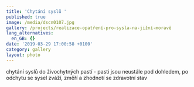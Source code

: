 ```yaml
---
title: 'Chytání syslů '
published: true
image: /media/dscn0107.jpg
gallery: /projects/realizace-opatření-pro-sysla-na-jižní-moravě
lang_alternatives:
  en_GB: {}
date: '2019-03-29 17:00:58 +0100'
category: gallery
layout: photo
---
```

chytání syslů do živochytných pastí - pasti jsou neustále pod dohledem, po odchytu se sysel zváží, změří a zhodnotí se zdravotní stav
